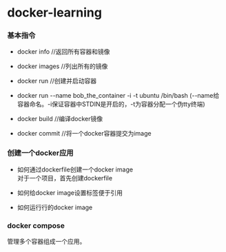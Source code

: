 # docker-learning

### 基本指令
* docker info  //返回所有容器和镜像
* docker images //列出所有的镜像
* docker run  //创建并启动容器

* docker run --name bob_the_container -i -t ubuntu /bin/bash  (--name给容器命名。-i保证容器中STDIN是开启的，-t为容器分配一个伪tty终端)
* docker build   //编译docker镜像
* docker commit //将一个docker容器提交为image

### 创建一个docker应用
* 如何通过dockerfile创建一个docker image  <br/>
对于一个项目，首先创建dockerfile
* 如何给docker image设置标签便于引用  <br/>

* 如何运行行的docker image  <br/>

### docker compose
管理多个容器组成一个应用。<br/>

